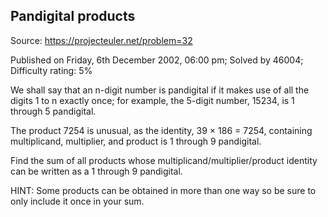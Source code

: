Pandigital products
-------------------

Source: https://projecteuler.net/problem=32

Published on Friday, 6th December 2002, 06:00 pm; Solved by 46004;
Difficulty rating: 5%

We shall say that an n-digit number is pandigital if it makes use of all
the digits 1 to n exactly once; for example, the 5-digit number, 15234,
is 1 through 5 pandigital.

The product 7254 is unusual, as the identity, 39 × 186 = 7254,
containing multiplicand, multiplier, and product is 1 through 9
pandigital.

Find the sum of all products whose multiplicand/multiplier/product
identity can be written as a 1 through 9 pandigital.

HINT: Some products can be obtained in more than one way so be sure to
only include it once in your sum.
